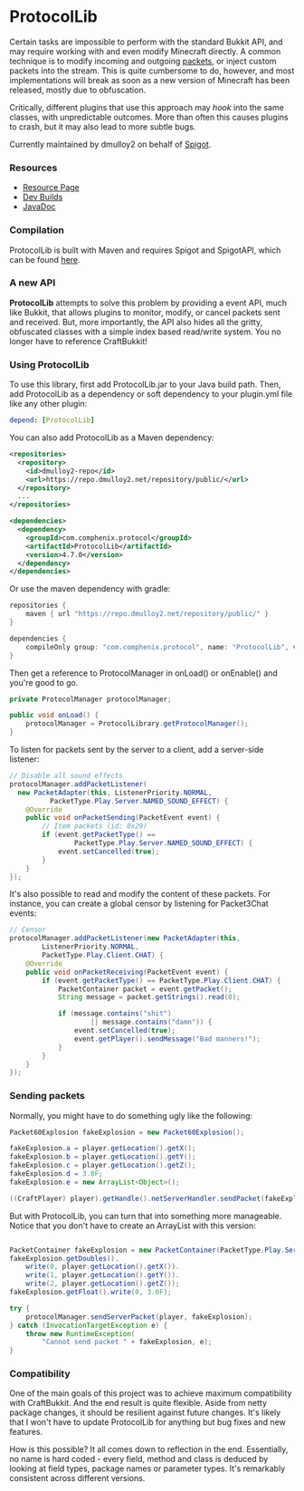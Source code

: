 # ProtocolLib

Certain tasks are impossible to perform with the standard Bukkit API, and may require
working with and even modify Minecraft directly. A common technique is to modify incoming
and outgoing [packets](https://www.wiki.vg/Protocol), or inject custom packets into the
stream. This is quite cumbersome to do, however, and most implementations will break
as soon as a new version of Minecraft has been released, mostly due to obfuscation.

Critically, different plugins that use this approach may _hook_ into the same classes,
with unpredictable outcomes. More than often this causes plugins to crash, but it may also
lead to more subtle bugs.

Currently maintained by dmulloy2 on behalf of [Spigot](https://www.spigotmc.org/).

### Resources

* [Resource Page](https://www.spigotmc.org/resources/protocollib.1997/)
* [Dev Builds](https://ci.dmulloy2.net/job/ProtocolLib)
* [JavaDoc](https://ci.dmulloy2.net/job/ProtocolLib/javadoc)

### Compilation

ProtocolLib is built with Maven and requires Spigot and SpigotAPI, which can be found [here](https://www.spigotmc.org/wiki/buildtools/).

### A new API

__ProtocolLib__ attempts to solve this problem by providing a event API, much like Bukkit,
that allows plugins to monitor, modify, or cancel packets sent and received. But, more importantly,
the API also hides all the gritty, obfuscated classes with a simple index based read/write system.
You no longer have to reference CraftBukkit!

### Using ProtocolLib

To use this library, first add ProtocolLib.jar to your Java build path. Then, add ProtocolLib
as a dependency or soft dependency to your plugin.yml file like any other plugin:

````yml
depend: [ProtocolLib]
````

You can also add ProtocolLib as a Maven dependency:

````xml
<repositories>
  <repository>
    <id>dmulloy2-repo</id>
    <url>https://repo.dmulloy2.net/repository/public/</url>
  </repository>
  ...
</repositories>

<dependencies>
  <dependency>
    <groupId>com.comphenix.protocol</groupId>
    <artifactId>ProtocolLib</artifactId>
    <version>4.7.0</version>
  </dependency>
</dependencies>
````

Or use the maven dependency with gradle:

```gradle
repositories {
    maven { url "https://repo.dmulloy2.net/repository/public/" }
}

dependencies {
    compileOnly group: "com.comphenix.protocol", name: "ProtocolLib", version: "4.7.0";
}
```

Then get a reference to ProtocolManager in onLoad() or onEnable() and you're good to go.

````java
private ProtocolManager protocolManager;

public void onLoad() {
    protocolManager = ProtocolLibrary.getProtocolManager();
}
````

To listen for packets sent by the server to a client, add a server-side listener:

````java
// Disable all sound effects
protocolManager.addPacketListener(
  new PacketAdapter(this, ListenerPriority.NORMAL,
          PacketType.Play.Server.NAMED_SOUND_EFFECT) {
    @Override
    public void onPacketSending(PacketEvent event) {
        // Item packets (id: 0x29)
        if (event.getPacketType() ==
                PacketType.Play.Server.NAMED_SOUND_EFFECT) {
            event.setCancelled(true);
        }
    }
});
````

It's also possible to read and modify the content of these packets. For instance, you can create a global
censor by listening for Packet3Chat events:

````java
// Censor
protocolManager.addPacketListener(new PacketAdapter(this,
        ListenerPriority.NORMAL,
        PacketType.Play.Client.CHAT) {
    @Override
    public void onPacketReceiving(PacketEvent event) {
        if (event.getPacketType() == PacketType.Play.Client.CHAT) {
            PacketContainer packet = event.getPacket();
            String message = packet.getStrings().read(0);

            if (message.contains("shit")
                    || message.contains("damn")) {
                event.setCancelled(true);
                event.getPlayer().sendMessage("Bad manners!");
            }
        }
    }
});
````

### Sending packets

Normally, you might have to do something ugly like the following:

````java
Packet60Explosion fakeExplosion = new Packet60Explosion();

fakeExplosion.a = player.getLocation().getX();
fakeExplosion.b = player.getLocation().getY();
fakeExplosion.c = player.getLocation().getZ();
fakeExplosion.d = 3.0F;
fakeExplosion.e = new ArrayList<Object>();

((CraftPlayer) player).getHandle().netServerHandler.sendPacket(fakeExplosion);
````

But with ProtocolLib, you can turn that into something more manageable. Notice that
you don't have to create an ArrayList with this version:

````java

PacketContainer fakeExplosion = new PacketContainer(PacketType.Play.Server.EXPLOSION);
fakeExplosion.getDoubles().
    write(0, player.getLocation().getX()).
    write(1, player.getLocation().getY()).
    write(2, player.getLocation().getZ());
fakeExplosion.getFloat().write(0, 3.0F);

try {
    protocolManager.sendServerPacket(player, fakeExplosion);
} catch (InvocationTargetException e) {
    throw new RuntimeException(
        "Cannot send packet " + fakeExplosion, e);
}
````

### Compatibility

One of the main goals of this project was to achieve maximum compatibility with CraftBukkit. And the end
result is quite flexible. Aside from netty package changes, it should be resilient against future changes.
It's likely that I won't have to update ProtocolLib for anything but bug fixes and new features.

How is this possible? It all comes down to reflection in the end. Essentially, no name is hard coded -
every field, method and class is deduced by looking at field types, package names or parameter
types. It's remarkably consistent across different versions.
